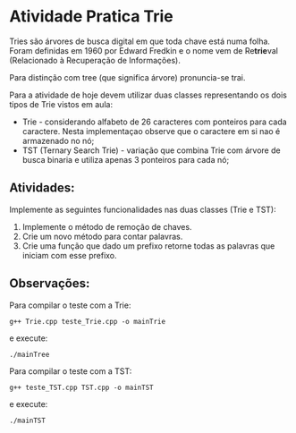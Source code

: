 # Atividade Pratica Trie

Tries são árvores de busca digital em que toda chave está numa folha. Foram definidas em 1960 por Edward Fredkin e o nome vem de Re**trie**val (Relacionado à Recuperação de Informações).

Para distinção com tree (que significa árvore) pronuncia-se trai.

Para a atividade de hoje devem utilizar duas classes representando os dois tipos de Trie vistos em aula:
- Trie - considerando alfabeto de 26 caracteres com ponteiros para cada caractere. Nesta implementaçao observe que o caractere em si nao é armazenado no nó;
- TST (Ternary Search Trie) - variação que combina Trie com árvore de busca binaria e utiliza apenas 3 ponteiros para cada nó;


## Atividades:

Implemente as seguintes funcionalidades nas duas classes (Trie e TST):

1. Implemente o método de remoção de chaves.
2. Crie um novo método para contar palavras.
3. Crie uma função que dado um prefixo retorne todas as palavras que iniciam com esse prefixo. 

## Observações: 

Para compilar o teste com a Trie:

```
g++ Trie.cpp teste_Trie.cpp -o mainTrie
```

e execute:
```
./mainTree
```


Para compilar o teste com a TST:

```
g++ teste_TST.cpp TST.cpp -o mainTST
```

e execute:

```
./mainTST
```
